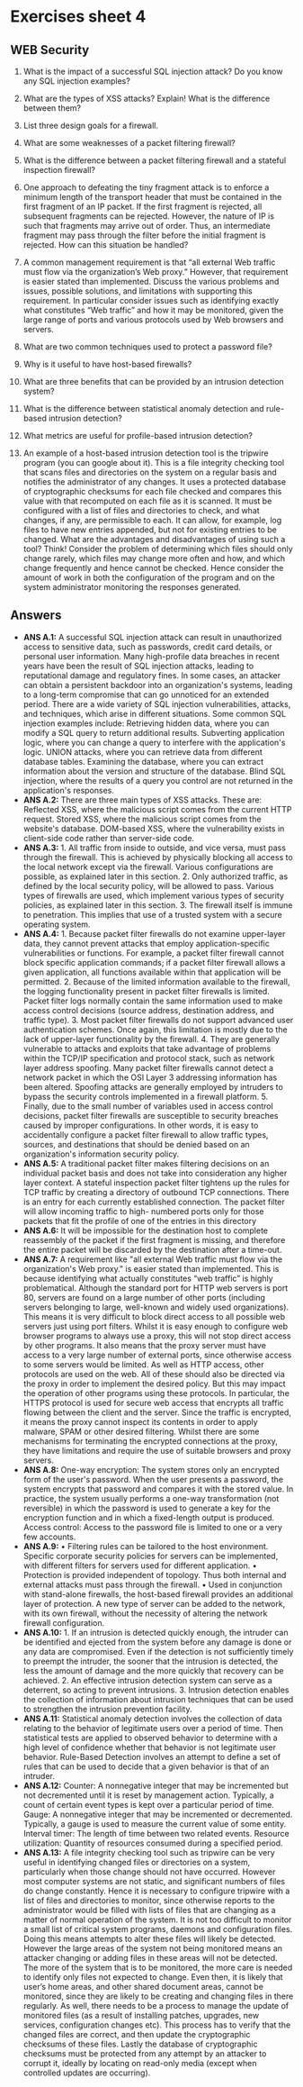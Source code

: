 # Exercises sheet 4

## WEB Security

1. What is the impact of a successful SQL injection attack? Do you know any SQL injection examples?

2. What are the types of XSS attacks? Explain! What is the difference between them?

3. List three design goals for a firewall.

4. What are some weaknesses of a packet filtering firewall?

5. What is the difference between a packet filtering firewall and a stateful inspection firewall?

6. One approach to defeating the tiny fragment attack is to enforce a minimum length of the transport header that must be contained in the first fragment of an IP packet. If the first fragment is rejected, all subsequent fragments can be rejected. However, the nature of IP is such that fragments may arrive out of order. Thus, an intermediate fragment may pass through the filter before the initial fragment is rejected. How can this situation be handled?

7. A common management requirement is that “all external Web traffic must flow via the organization’s Web proxy.” However, that requirement is easier stated than implemented. Discuss the various problems and issues, possible solutions, and limitations with supporting this requirement. In particular consider issues such as identifying exactly what constitutes “Web traffic” and how it may be monitored, given the large range of ports and various protocols used by Web browsers and servers.

8. What are two common techniques used to protect a password file?

9. Why is it useful to have host-based firewalls?

10. What are three benefits that can be provided by an intrusion detection system?

11. What is the difference between statistical anomaly detection and rule-based intrusion detection?

12. What metrics are useful for profile-based intrusion detection?

13. An example of a host-based intrusion detection tool is the tripwire program (you can google about it). This is a file integrity checking tool that scans files and directories on the system on a regular basis and notifies the administrator of any changes. It uses a protected database of cryptographic checksums for each file checked and compares this value with that recomputed on each file as it is scanned. It must be configured with a list of files and directories to check, and what changes, if any, are permissible to each. It can allow, for example, log files to have new entries appended, but not for existing entries to be changed. What are the advantages and disadvantages of using such a tool? Think! Consider the problem of determining which files should only change rarely, which files may change more often and how, and which change frequently and hence cannot be checked. Hence consider the amount of work in both the configuration of the program and on the system administrator monitoring the responses generated.

## Answers
- **ANS A.1:** A successful SQL injection attack can result in unauthorized access to sensitive data, such as passwords, credit card details, or personal user information. Many high-profile data breaches in recent years have been the result of SQL injection attacks, leading to reputational damage and regulatory fines. In some cases, an attacker can obtain a persistent backdoor into an organization's systems, leading to a long-term compromise that can go unnoticed for an extended period. There are a wide variety of SQL injection vulnerabilities, attacks, and techniques, which arise in different situations. Some common SQL injection examples include: Retrieving hidden data, where you can modify a SQL query to return additional results.
Subverting application logic, where you can change a query to interfere with the application's logic. UNION attacks, where you can retrieve data from different database tables. Examining the database, where you can extract information about the version and structure of the database. Blind SQL injection, where the results of a query you control are not returned in the application's responses.
- **ANS A.2:** There are three main types of XSS attacks. These are: Reflected XSS, where the malicious script comes from the current HTTP request.
Stored XSS, where the malicious script comes from the website's database. DOM-based XSS, where the vulnerability exists in client-side code rather than server-side code. 
- **ANS A.3:** 1. All traffic from inside to outside, and vice versa, must pass through the firewall. This is achieved by physically blocking all access to the local network except via the firewall. Various configurations are possible, as explained later in this section. 2. Only authorized traffic, as defined by the local security policy, will be allowed to pass. Various types of firewalls are used, which implement various types of security policies, as explained later in this section. 3. The firewall itself is immune to penetration. This implies that use of a trusted system with a secure operating system.
- **ANS A.4:** 1. Because packet filter firewalls do not examine upper-layer data, they cannot prevent attacks that employ application-specific vulnerabilities or functions. For example, a packet filter firewall cannot block specific application commands; if a packet filter firewall allows a given application, all functions available within that application will be permitted. 2. Because of the limited information available to the firewall, the logging functionality present in packet filter firewalls is limited. Packet filter logs normally contain the same information used to make access control decisions (source address, destination address, and traffic type). 3. Most packet filter firewalls do not support advanced user authentication schemes. Once again, this limitation is mostly due to the lack of upper-layer functionality by the firewall. 4. They are generally vulnerable to attacks and exploits that take advantage of problems within the TCP/IP specification and protocol stack, such as network layer address spoofing. Many packet filter firewalls cannot detect a network packet in which the OSI Layer 3 addressing information has been altered. Spoofing attacks are generally employed by intruders to bypass the security controls implemented in a firewall platform. 5. Finally, due to the small number of variables used in access control decisions, packet filter firewalls are susceptible to security breaches caused by improper configurations. In other words, it is easy to accidentally configure a packet filter firewall to allow traffic types, sources, and destinations that should be denied based on an organization's information security policy.
- **ANS A.5:** A traditional packet filter makes filtering decisions on an individual packet basis and does not take into consideration any higher layer context. A stateful inspection packet filter tightens up the rules for TCP traffic by creating a directory of outbound TCP connections. There is an entry for each currently established connection. The packet filter will allow incoming traffic to high- numbered ports only for those packets that fit the profile of one of the entries in this directory
- **ANS A.6:** It will be impossible for the destination host to complete reassembly of the packet if the first fragment is missing, and therefore the entire packet will be discarded by the destination after a time-out.
- **ANS A.7:** A requirement like "all external Web traffic must flow via the organization's Web proxy." is easier stated than implemented. This is because identifying what actually constitutes “web traffic” is highly problematical. Although the standard port for HTTP web servers is port 80, servers are found on a large number of other ports (including servers belonging to large, well-known and widely used organizations). This means it is very difficult to block direct access to all possible web servers just using port filters. Whilst it is easy enough to configure web browser programs to always use a proxy, this will not stop direct access by other programs. It also means that the proxy server must have access to a very large number of external ports, since otherwise access to some servers would be limited. As well as HTTP access, other protocols are used on the web. All of these should also be directed via the proxy in order to implement the desired policy. But this may impact the operation of other programs using these protocols. In particular, the HTTPS protocol is used for secure web access that encrypts all traffic flowing between the client and the server. Since the traffic is encrypted, it means the proxy cannot inspect its contents in order to apply malware, SPAM or other desired filtering. Whilst there are some mechanisms for terminating the encrypted connections at the proxy, they have limitations and require the use of suitable browsers and proxy servers.
- **ANS A.8:** One-way encryption: The system stores only an encrypted form of the user's password. When the user presents a password, the system encrypts that password and compares it with the stored value. In practice, the system usually performs a one-way transformation (not reversible) in which the password is used to generate a key for the encryption function and in which a fixed-length output is produced. Access control: Access to the password file is limited to one or a very few accounts.
- **ANS A.9:** • Filtering rules can be tailored to the host environment. Specific corporate security policies for servers can be implemented, with different filters for servers used for different application.
• Protection is provided independent of topology. Thus both internal and external attacks must pass through the firewall.
• Used in conjunction with stand-alone firewalls, the host-based firewall provides an additional layer of protection. A new type of server can be added to the network, with its own firewall, without the necessity of altering the network firewall configuration. 
- **ANS A.10:** 1. If an intrusion is detected quickly enough, the intruder can be identified and ejected from the system before any damage is done or any data are compromised. Even if the detection is not sufficiently timely to preempt the intruder, the sooner that the intrusion is detected, the less the amount of damage and the more quickly that recovery can be achieved. 2. An effective intrusion detection system can serve as a deterrent, so acting to prevent intrusions. 3. Intrusion detection enables the collection of information about intrusion techniques that can be used to strengthen the intrusion prevention facility.
- **ANS A.11:** Statistical anomaly detection involves the collection of data relating to the behavior of legitimate users over a period of time. Then statistical tests are applied to observed behavior to determine with a high level of confidence whether that behavior is not legitimate user behavior. Rule-Based Detection involves an attempt to define a set of rules that can be used to decide that a given behavior is that of an intruder.
- **ANS A.12:** Counter: A nonnegative integer that may be incremented but not decremented until it is reset by management action. Typically, a count of certain event types is kept over a particular period of time. Gauge: A nonnegative integer that may be incremented or decremented. Typically, a gauge is used to measure the current value of some entity. Interval timer: The length of time between two related events. Resource utilization: Quantity of resources consumed during a specified period.
- **ANS A.13:** A file integrity checking tool such as tripwire can be very useful in identifying changed files or directories on a system, particularly when those change should not have occurred. However most computer systems are not static, and significant numbers of files do change constantly. Hence it is necessary to configure tripwire with a list of files and directories to monitor, since otherwise reports to the administrator would be filled with lists of files that are changing as a matter of normal operation of the system. It is not too difficult to monitor a small list of critical system programs, daemons and configuration files. Doing this means attempts to alter these files will likely be detected. However the large areas of the system not being monitored means an attacker changing or adding files in these areas will not be detected. The more of the system that is to be monitored, the more care is needed to identify only files not expected to change. Even then, it is likely that user’s home areas, and other shared document areas, cannot be monitored, since they are likely to be creating and changing files in there regularly. As well, there needs to be a process to manage the update of monitored files (as a result of installing patches, upgrades, new services, configuration changes etc). This process has to verify that the changed files are correct, and then update the cryptographic checksums of these files. Lastly the database of cryptographic checksums must be protected from any attempt by an attacker to corrupt it, ideally by locating on read-only media (except when controlled updates are occurring).
